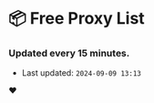 # :package: Free Proxy List
### Updated every 15 minutes.

- Last updated: `2024-09-09 13:13`

:heart:
